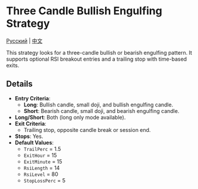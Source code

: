 # Three Candle Bullish Engulfing Strategy
[Русский](README_ru.md) | [中文](README_cn.md)

This strategy looks for a three-candle bullish or bearish engulfing pattern. It supports optional RSI breakout entries and a trailing stop with time-based exits.

## Details

- **Entry Criteria**:
  - **Long**: Bullish candle, small doji, and bullish engulfing candle.
  - **Short**: Bearish candle, small doji, and bearish engulfing candle.
- **Long/Short**: Both (long only mode available).
- **Exit Criteria**:
  - Trailing stop, opposite candle break or session end.
- **Stops**: Yes.
- **Default Values**:
  - `TrailPerc` = 1.5
  - `ExitHour` = 15
  - `ExitMinute` = 15
  - `RsiLength` = 14
  - `RsiLevel` = 80
  - `StopLossPerc` = 5
